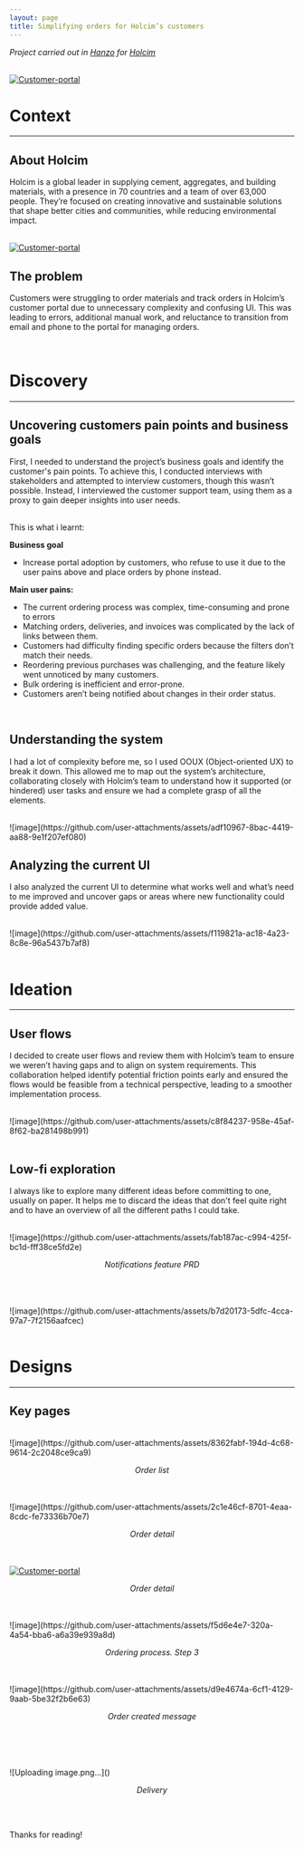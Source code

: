 ```yaml
---
layout: page
title: Simplifying orders for Holcim’s customers
---
```



*Project carried out in [Hanzo](https://hanzo.es/) for [Holcim](https://www.holcim.com/)*<br>

<br>
<a href="{{ https://danielszt.github.io/ }}/assets/hcp1.png" target="_blank"><img src="{{ https://danielszt.github.io/ }}/assets/hcp1.png" alt="Customer-portal" class="inline"/></a>

<br>

# Context
---
## About Holcim

Holcim is a global leader in supplying cement, aggregates, and building materials, with a presence in 70 countries and a team of over 63,000 people. They’re focused on creating innovative and sustainable solutions that shape better cities and communities, while reducing environmental impact.

<br>
<a href="{{ https://danielszt.github.io/ }}/assets/hcp2.png" target="_blank"><img src="{{ https://danielszt.github.io/ }}/assets/hcp2.png" alt="Customer-portal" class="inline"/></a>
<br>

## The problem

Customers were struggling to order materials and track orders in Holcim’s customer portal due to unnecessary complexity and confusing UI. This was leading to errors, additional manual work, and reluctance to transition from email and phone to the portal for managing orders.

<br>


# Discovery
---
## Uncovering customers pain points and business goals

First, I needed to understand the project’s business goals and identify the customer's pain points. To achieve this, I conducted interviews with stakeholders and attempted to interview customers, though this wasn’t possible. Instead, I interviewed the customer support team, using them as a proxy to gain deeper insights into user needs.

<br>
This is what i learnt:
<br>

**Business goal**

- Increase portal adoption by customers, who refuse to use it due to the user pains above and place orders by phone instead.

**Main user pains:**

- The current ordering process was complex, time-consuming and prone to errors
- Matching orders, deliveries, and invoices was complicated by the lack of links between them.
- Customers had difficulty finding specific orders because the filters don’t match their needs.
- Reordering previous purchases was challenging, and the feature likely went unnoticed by many customers.
- Bulk ordering is inefficient and error-prone.
- Customers aren’t being notified about changes in their order status.

<br>

## Understanding the system

I had a lot of complexity before me, so I used OOUX (Object-oriented UX)  to break it down. This allowed me to map out the system’s architecture, collaborating closely with Holcim’s team to understand how it supported (or hindered) user tasks and ensure we had a complete grasp of all the elements.

<br>
![image](https://github.com/user-attachments/assets/adf10967-8bac-4419-aa88-9e1f207ef080) 
<br>

## Analyzing the current UI

I also analyzed the current UI to determine what works well and what’s need to me improved and uncover gaps or areas where new functionality could provide added value.

<br>
![image](https://github.com/user-attachments/assets/f119821a-ac18-4a23-8c8e-96a5437b7af8)
<br>
  
<br>

# Ideation
---

## User flows

I decided to create user flows and review them with Holcim’s team to ensure we weren’t having gaps and to align on system requirements. This collaboration helped identify potential friction points early and ensured the flows would be feasible from a technical perspective, leading to a smoother implementation process.

<br>
![image](https://github.com/user-attachments/assets/c8f84237-958e-45af-8f62-ba281498b991)
<br>
<br>

## Low-fi exploration

I always like to explore many different ideas before committing to one, usually on paper. It helps me to discard the ideas that don't feel quite right and to have an overview of all the different paths I could take.

<br>
![image](https://github.com/user-attachments/assets/fab187ac-c994-425f-bc1d-fff38ce5fd2e)
<p><em><center>Notifications feature PRD</center></em></p>
<br>
<br>

<br>
![image](https://github.com/user-attachments/assets/b7d20173-5dfc-4cca-97a7-7f2156aafcec)
<br>
<br>

# Designs
---

## Key pages


<br>
![image](https://github.com/user-attachments/assets/8362fabf-194d-4c68-9614-2c2048ce9ca9)
<p><em><center>Order list</center></em></p>

<br>
<br>
![image](https://github.com/user-attachments/assets/2c1e46cf-8701-4eaa-8cdc-fe73336b70e7)
<p><em><center>Order detail</center></em></p>

<br>
<br>
<a href="{{ https://danielszt.github.io/ }}/assets/hcp8.png" target="_blank"><img src="{{ https://danielszt.github.io/ }}/assets/hcp8.png" alt="Customer-portal" class="inline"/></a>
<p><em><center>Order detail</center></em></p>

<br>
<br>
![image](https://github.com/user-attachments/assets/f5d6e4e7-320a-4a54-bba6-a6a39e939a8d)
<p><em><center>Ordering process. Step 3</center></em></p>

<br>
<br>
![image](https://github.com/user-attachments/assets/d9e4674a-6cf1-4129-9aab-5be32f2b6e63)
<p><em><center>Order created message</center></em></p>
<br>
<br>

<br>
<br>
![Uploading image.png…]()
<p><em><center>Delivery</center></em></p>
<br>
<br>


Thanks for reading!
